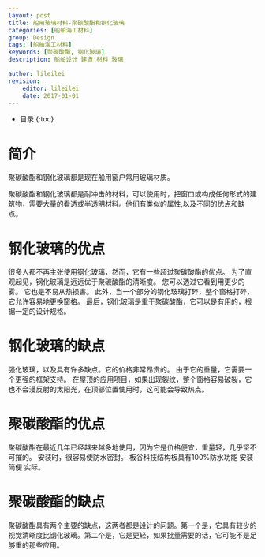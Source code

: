 ```yaml
---
layout: post
title: 船用玻璃材料-聚碳酸酯和钢化玻璃
categories: [船舶海工材料]
group: Design
tags: [船舶海工材料]
keywords: [聚碳酸酯, 钢化玻璃]
description: 船舶设计 建造 材料 玻璃

author: lileilei
revision:
    editor: lileilei
    date: 2017-01-01
---
```


* 目录
{:toc}

# 简介
聚碳酸酯和钢化玻璃都是现在船用窗户常用玻璃材质。

聚碳酸酯和钢化玻璃都是耐冲击的材料，可以使用时，把窗口或构成任何形式的建筑物，需要大量的看透或半透明材料。他们有类似的属性,以及不同的优点和缺点。

# 钢化玻璃的优点

很多人都不再主张使用钢化玻璃，然而，它有一些超过聚碳酸酯的优点。 为了直观起见，钢化玻璃是远远优于聚碳酸酯的清晰度。 您可以透过它看到用更少的雾。 它也是不易从热损害。 此外，当一个部分的钢化玻璃打碎，整个窗格打碎，它允许容易地更换窗格。 最后，钢化玻璃是重于聚碳酸酯，它可以是有用的，根据一定的设计规格。

# 钢化玻璃的缺点

强化玻璃，以及具有许多缺点。它的价格非常昂贵的。 由于它的重量，它需要一个更强的框架支持。 在屋顶的应用项目，如果出现裂纹，整个窗格容易破裂，它也不会漫反射的太阳光，在顶部位置使用时，这可能会导致热点。

# 聚碳酸酯的优点

聚碳酸酯在最近几年已经越来越多地使用，因为它是价格便宜，重量轻，几乎坚不可摧的。 安装时，很容易使防水密封。 板谷科技结构板具有100%防水功能 安装简便 实际。

# 聚碳酸酯的缺点

聚碳酸酯具有两个主要的缺点，这两者都是设计的问题。第一个是，它具有较少的视觉清晰度比钢化玻璃。第二个是，它是更轻，如果批量需要的话，它可能不是足够重的那些应用。